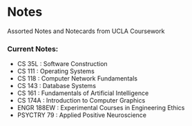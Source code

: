 # Notes
Assorted Notes and Notecards from UCLA Coursework

### Current Notes:
- CS 35L        : Software Construction
- CS 111        : Operating Systems
- CS 118        : Computer Network Fundamentals
- CS 143        : Database Systems
- CS 161        : Fundamentals of Artificial Intelligence
- CS 174A       : Introduction to Computer Graphics
- ENGR 188EW    : Experimental Courses in Engineering Ethics
- PSYCTRY 79    : Applied Positive Neuroscience
